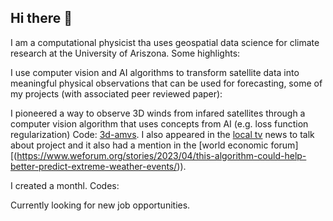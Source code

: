 ## Hi there 👋

I am a computational physicist tha uses geospatial data science for climate research at the University of Ariszona. Some highlights:

I use computer vision and AI algorithms to transform satellite data into meaningful physical observations that can be used for forecasting, some of my projects (with associated peer reviewed paper):

I pioneered a way to observe 3D winds from infared satellites through a computer vision algorithm that uses concepts from AI (e.g. loss function regularization) Code: [3d-amvs](https://github.com/aouyed/3d-amvs/). I also appeared in the [local tv](https://www.kold.com/2023/04/14/scientists-university-arizona-develop-new-way-measure-wind-improving-future-weather-forecasting/) news to talk about project and it also had a mention in the [world economic forum][(https://www.weforum.org/stories/2023/04/this-algorithm-could-help-better-predict-extreme-weather-events/)). 

I created a monthl.  Codes:

Currently looking for new job opportunities. 


<!--
**aouyed/aouyed** is a ✨ _special_ ✨ repository because its `README.md` (this file) appears on your GitHub profile.

Here are some ideas to get you started:

- 🔭 I’m currently working on ...
- 🌱 I’m currently learning ...
- 👯 I’m looking to collaborate on ...
- 🤔 I’m looking for help with ...
- 💬 Ask me about ...
- 📫 How to reach me: ...
- 😄 Pronouns: ...
- ⚡ Fun fact: ...
-->
